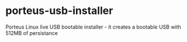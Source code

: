 # porteus-usb-installer
Porteus Linux live USB bootable installer - it creates a bootable USB with 512MB of persistance
